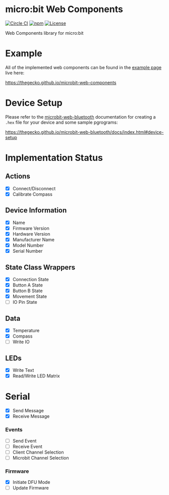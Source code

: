 # micro:bit Web Components

[![Circle CI](https://circleci.com/gh/thegecko/microbit-web-components.svg?style=shield&circle-token=eac64b63d7ab07b21242da11f5e3e8ce83e76140)](https://circleci.com/gh/thegecko/microbit-web-components/)
[![npm](https://img.shields.io/npm/dm/microbit-web-components.svg)](https://www.npmjs.com/package/microbit-web-components)
[![License](https://img.shields.io/badge/License-MIT-blue.svg)](https://spdx.org/licenses/MIT.html)

Web Components library for micro:bit

# Example

All of the implemented web components can be found in the [example page](https://github.com/thegecko/microbit-web-components/blob/master/examples/index.html) live here:

https://thegecko.github.io/microbit-web-components

# Device Setup

Please refer to the [microbit-web-bluetooth](https://github.com/thegecko/microbit-web-bluetooth) documentation for creating a `.hex` file for your device and some sample pgrograms:

https://thegecko.github.io/microbit-web-bluetooth/docs/index.html#device-setup

# Implementation Status

## Actions
- [x] Connect/Disconnect
- [x] Calibrate Compass

## Device Information
- [x] Name
- [x] Firmware Version
- [x] Hardware Version
- [x] Manufacturer Name
- [x] Model Number
- [x] Serial Number

## State Class Wrappers
- [x] Connection State
- [x] Button A State
- [x] Button B State
- [x] Movement State
- [ ] IO Pin State

## Data
- [x] Temperature
- [x] Compass
- [ ] Write IO

## LEDs
- [x] Write Text
- [x] Read/Write LED Matrix

# Serial
- [x] Send Message
- [x] Receive Message

### Events
- [ ] Send Event
- [ ] Receive Event
- [ ] Client Channel Selection
- [ ] Microbit Channel Selection

### Firmware
- [x] Initiate DFU Mode
- [ ] Update Firmware
